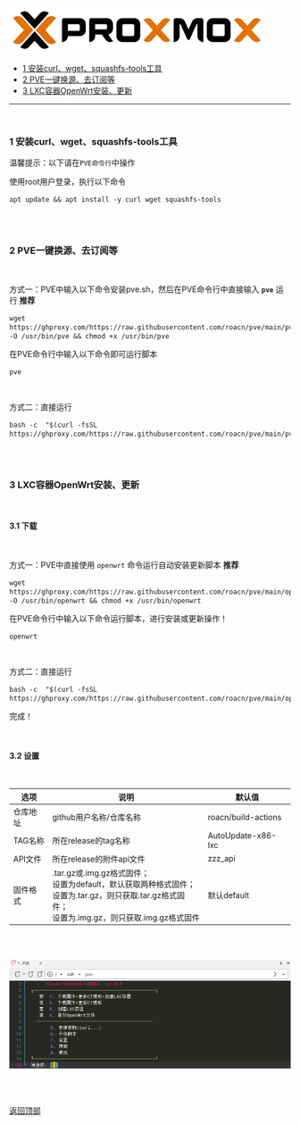 <a id="top"></a>

![proxmox](img/proxmox.png)

- [1 安装curl、wget、squashfs-tools工具](#artical_1)
- [2 PVE一键换源、去订阅等](#artical_2)
- [3 LXC容器OpenWrt安装、更新](#artical_3)

------

<br />
<a id="artical_1"></a>

### 1 安装curl、wget、squashfs-tools工具

温馨提示：以下请在`PVE命令行`中操作

使用root用户登录，执行以下命令

```shell
apt update && apt install -y curl wget squashfs-tools
```

<br />
<br />
<a id="artical_2"></a>

### 2 PVE一键换源、去订阅等

<br />

方式一：PVE中输入以下命令安装pve.sh，然后在PVE命令行中直接输入 **`pve`** 运行     **推荐**

```shell
wget https://ghproxy.com/https://raw.githubusercontent.com/roacn/pve/main/pve.sh -O /usr/bin/pve && chmod +x /usr/bin/pve
```
在PVE命令行中输入以下命令即可运行脚本

```shell
pve
```

<br />

方式二：直接运行

```shell
bash -c  "$(curl -fsSL https://ghproxy.com/https://raw.githubusercontent.com/roacn/pve/main/pve.sh)"
```

<br /><br />
<a id="artical_3"></a>

### 3 LXC容器OpenWrt安装、更新

<br />

#### 3.1 下载

<br />

方式一：PVE中直接使用 `openwrt`  命令运行自动安装更新脚本 **推荐**

```shell
wget https://ghproxy.com/https://raw.githubusercontent.com/roacn/pve/main/openwrt.lxc.sh -O /usr/bin/openwrt && chmod +x /usr/bin/openwrt
```

在PVE命令行中输入以下命令运行脚本，进行安装或更新操作！

```shell
openwrt
```

<br />

方式二：直接运行

```shell
bash -c  "$(curl -fsSL https://ghproxy.com/https://raw.githubusercontent.com/roacn/pve/main/openwrt.lxc.sh)"
```

完成！

<br />

#### 3.2 设置

<br />

| 选项     | 说明                                                         | 默认值              |
| -------- | ------------------------------------------------------------ | ------------------- |
| 仓库地址 | github用户名称/仓库名称                                      | roacn/build-actions |
| TAG名称  | 所在release的tag名称                                         | AutoUpdate-x86-lxc  |
| API文件  | 所在release的附件api文件                                     | zzz_api             |
| 固件格式 | .tar.gz或.img.gz格式固件；<br />设置为default，默认获取两种格式固件；<br />设置为.tar.gz，则只获取.tar.gz格式固件；<br />设置为.img.gz，则只获取.img.gz格式固件 | 默认default         |

<br />

<br />

![openwrt.png](img/openwrt.png)

<br />

<br />

[返回顶部](#top)
